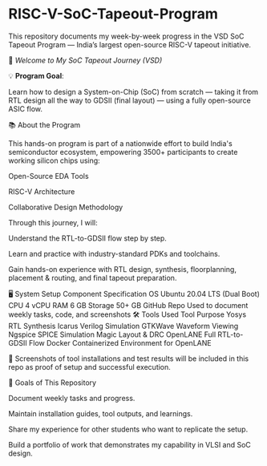 # RISC-V-SoC-Tapeout-Program
This repository documents my week-by-week progress in the VSD SoC Tapeout Program — India’s largest open-source RISC-V tapeout initiative.

🏁 *Welcome to My SoC Tapeout Journey (VSD)*

💡 **Program Goal**:

Learn how to design a System-on-Chip (SoC) from scratch — taking it from RTL design all the way to GDSII (final layout) — using a fully open-source ASIC flow.

📚 About the Program

This hands-on program is part of a nationwide effort to build India's semiconductor ecosystem, empowering 3500+ participants to create working silicon chips using:

Open-Source EDA Tools

RISC-V Architecture

Collaborative Design Methodology

Through this journey, I will:

Understand the RTL-to-GDSII flow step by step.

Learn and practice with industry-standard PDKs and toolchains.

Gain hands-on experience with RTL design, synthesis, floorplanning, placement & routing, and final tapeout preparation.

🖥️ System Setup
Component	Specification
OS	Ubuntu 20.04 LTS (Dual Boot)
CPU	4 vCPU
RAM	6 GB
Storage	50+ GB
GitHub Repo	Used to document weekly tasks, code, and screenshots
🛠️ Tools Used
Tool	Purpose
Yosys	RTL Synthesis
Icarus Verilog	Simulation
GTKWave	Waveform Viewing
Ngspice	SPICE Simulation
Magic	Layout & DRC
OpenLANE	Full RTL-to-GDSII Flow
Docker	Containerized Environment for OpenLANE

📸 Screenshots of tool installations and test results will be included in this repo as proof of setup and successful execution.

🚀 Goals of This Repository

Document weekly tasks and progress.

Maintain installation guides, tool outputs, and learnings.

Share my experience for other students who want to replicate the setup.

Build a portfolio of work that demonstrates my capability in VLSI and SoC design.
